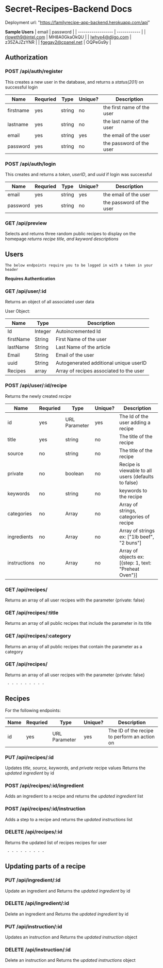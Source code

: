 # Secret-Recipes-Backend Docs

Deployment url: "https://familyrecipe-app-backend.herokuapp.com/api"

   **Sample Users**
| email              | password     |
| ------------------ | ------------ |
| rloweth9@intel.com | MH8A0GkaOkQU |
| lwhye4@diigo.com   | z35ZAJZzYNR  |
| fgegay2@cpanel.net | OQPeGs9y     |

## Authorization

### POST /api/auth/register

This creates a new user in the database, and returns a _status(201)_ on successful login

| Name      | Requried | Type   | Unique? | Description                |
| --------- | -------- | ------ | ------- | -------------------------- |
| firstname | yes      | string | no      | the first name of the user |
| lastname  | yes      | string | no      | the last name of the user  |
| email     | yes      | string | yes     | the email of the user      |
| password  | yes      | string | no      | the password of the user   |

### POST /api/auth/login

This creates and returns a _token_, _userID_, and _uuid_ if login was successful

| Name     | Requried | Type   | Unique? | Description              |
| -------- | -------- | ------ | ------- | ------------------------ |
| email    | yes      | string | yes     | the email of the user    |
| password | yes      | string | no      | the password of the user |

### GET /api/preview

Selects and returns three random public recipes to display on the homepage
_returns recipe title, and keyword descriptions_

## Users

    The below endpoints require you to be logged in with a token in your header
**Requires Authentication**

### GET /api/user/:id

Returns an object of all associated user data

User Object:

| Name      | Type    | Description                             |
| --------- | ------- | --------------------------------------- |
| Id        | Integer | Autoincremented Id                      |
| firstName | String  | First Name of the user                  |
| lastName  | String  | Last Name of the article                |
| Email     | String  | Email of the user                       |
| uuid      | String  | Autogenerated additional unique userID  |
| Recipes   | array   | Array of recipes associated to the user |

### POST /api/user/:id/recipe

Returns the newly created _recipe_

| Name         | Requried | Type          | Unique? | Description                                            |
| ------------ | -------- | ------------- | ------- | ------------------------------------------------------ |
| id           | yes      | URL Parameter | yes     | The Id of the user adding a recipe                     |
| title        | yes      | string        | no      | The title of the recipe                                |
| source       | no       | string        | no      | The title of the recipe                                |
| private      | no       | boolean       | no      | Recipe is viewable to all users (defaults to false)    |
| keywords     | no       | string        | no      | keywords to the recipe                                 |
| categories   | no       | Array         | no      | Array of strings, categories of recipe                 |
| ingredients  | no       | Array         | no      | Array of strings ex: ["1lb beef", "2 buns"]            |
| instructions | no       | Array         | no      | Array of objects ex: [{step: 1, text: "Preheat Oven"}] |

### GET /api/recipes/

Returns an array of all user recipes with the parameter {private: false}

### GET /api/recipes/:title

Returns an array of all public recipes that include the parameter in its title

### GET /api/recipes/:category

Returns an array of all public recipes that contain the parameter as a category

### GET /api/recipes/

Returns an array of all user recipes with the parameter {private: false}

     - - - - - - - - - 

## Recipes

For the following endpoints:

| Name | Requried | Type          | Unique? | Description                                  |
| ---- | -------- | ------------- | ------- | -------------------------------------------- |
| id   | yes      | URL Parameter | yes     | The ID of the recipe to perform an action on |

### PUT /api/recipes/:id

Updates _title, source, keywords,_ and _private_ recipe values
Returns the _updated ingredient_ by id

### POST /api/recipes/:id/ingredient

Adds an ingredient to a recipe and returns the _updated ingredient_ list

### POST /api/recipes/:id/instruction

Adds a step to a recipe and returns the _updated instructions_ list

### DELETE /api/recipes/:id

Returns the updated list of recipes recipes for user

     - - - - - - - - - 

## Updating parts of a recipe

### PUT /api/ingredient/:id

Update an ingredient and Returns the _updated ingredient_ by id

### DELETE /api/ingredient/:id

Delete an ingredient and Returns the _updated ingredient_ by id

### PUT /api/instruction/:id

Updates an instruction and Returns the _updated instruction_ object

### DELETE /api/instruction/:id

Delete an instruction and Returns the _updated instructions_ object
